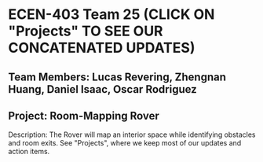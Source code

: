 # ECEN-403 Team 25 (CLICK ON "Projects" TO SEE OUR CONCATENATED UPDATES)

## Team Members: Lucas Revering, Zhengnan Huang, Daniel Isaac, Oscar Rodriguez 
## Project: Room-Mapping Rover
Description: The Rover will map an interior space while identifying obstacles and room exits. See "Projects", where we keep most of our updates and action items.
